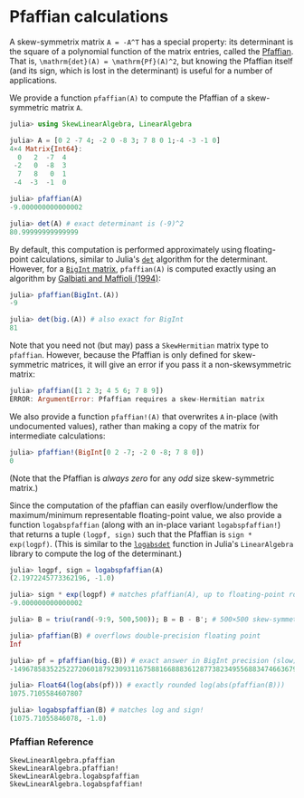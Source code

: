 # Pfaffian calculations

A skew-symmetrix matrix ``A = -A^T`` has a special property: its determinant is the square of a polynomial function of the
matrix entries, called the [Pfaffian](https://en.wikipedia.org/wiki/Pfaffian).   That is, ``\mathrm{det}(A) = \mathrm{Pf}(A)^2``, but
knowing the Pfaffian itself (and its sign, which is lost in the determinant) is useful for a number of applications.

We provide a function `pfaffian(A)` to compute the Pfaffian of a skew-symmetric matrix `A`.
```jl
julia> using SkewLinearAlgebra, LinearAlgebra

julia> A = [0 2 -7 4; -2 0 -8 3; 7 8 0 1;-4 -3 -1 0]
4×4 Matrix{Int64}:
  0   2  -7  4
 -2   0  -8  3
  7   8   0  1
 -4  -3  -1  0

julia> pfaffian(A)
-9.000000000000002

julia> det(A) # exact determinant is (-9)^2
80.99999999999999
```

By default, this computation is performed approximately using floating-point calculations, similar to Julia's [`det`](https://docs.julialang.org/en/v1/stdlib/LinearAlgebra/#LinearAlgebra.det) algorithm for the determinant.  However, for a [`BigInt` matrix](https://docs.julialang.org/en/v1/base/numbers/#BigFloats-and-BigInts), `pfaffian(A)` is computed exactly using an algorithm by
[Galbiati and Maffioli (1994)](https://doi.org/10.1016/0166-218X(92)00034-J):

```jl
julia> pfaffian(BigInt.(A))
-9

julia> det(big.(A)) # also exact for BigInt
81
```

Note that you need not (but may) pass a `SkewHermitian` matrix type to `pfaffian`.  However, because the Pfaffian is only
defined for skew-symmetric matrices, it will give an error if you pass it a non-skewsymmetric matrix:

```jl
julia> pfaffian([1 2 3; 4 5 6; 7 8 9])
ERROR: ArgumentError: Pfaffian requires a skew-Hermitian matrix
```

We also provide a function `pfaffian!(A)` that overwrites `A` in-place (with undocumented values), rather than making a copy of
the matrix for intermediate calculations:
```jl
julia> pfaffian!(BigInt[0 2 -7; -2 0 -8; 7 8 0])
0
```
(Note that the Pfaffian is *always zero* for any *odd* size skew-symmetric matrix.)

Since the computation of the pfaffian can easily overflow/underflow the maximum/minimum representable floating-point value, we also provide a function `logabspfaffian` (along with an in-place variant `logabspfaffian!`) that returns a tuple `(logpf, sign)` such
that the Pfaffian is `sign * exp(logpf)`.   (This is similar to the [`logabsdet`](https://docs.julialang.org/en/v1/stdlib/LinearAlgebra/#LinearAlgebra.logabsdet) function in Julia's `LinearAlgebra` library to compute the log of the determinant.)

```jl
julia> logpf, sign = logabspfaffian(A)
(2.1972245773362196, -1.0)

julia> sign * exp(logpf) # matches pfaffian(A), up to floating-point rounding errors
-9.000000000000002

julia> B = triu(rand(-9:9, 500,500)); B = B - B'; # 500×500 skew-symmetric matrix

julia> pfaffian(B) # overflows double-precision floating point
Inf

julia> pf = pfaffian(big.(B)) # exact answer in BigInt precision (slow)
-149678583522522720601879230931167588166888361287738234955688347466367975777696295859892310371985561723944757337655733584612691078889626269612647408920674699424393216780756729980039853434268507566870340916969614567968786613166601938742927283707974123631646016992038329261449437213872613766410239159659548127386325836018158542150965421313640795710036050440344289340146687857870477701301808699453999823930142237829465931054145755710674564378910415127367945223991977718726

julia> Float64(log(abs(pf))) # exactly rounded log(abs(pfaffian(B)))
1075.7105584607807

julia> logabspfaffian(B) # matches log and sign!
(1075.71055846078, -1.0)
```

### Pfaffian Reference

```@docs
SkewLinearAlgebra.pfaffian
SkewLinearAlgebra.pfaffian!
SkewLinearAlgebra.logabspfaffian
SkewLinearAlgebra.logabspfaffian!
```
